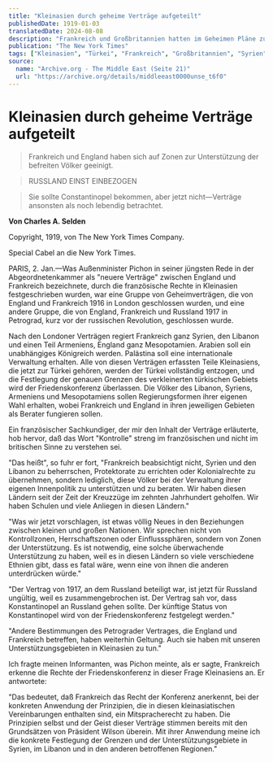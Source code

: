 ```yaml
---
title: "Kleinasien durch geheime Verträge aufgeteilt"
publishedDate: 1919-01-03
translatedDate: 2024-08-08
description: "Frankreich und Großbritannien hatten im Geheimen Pläne zur Aufteilung Kleinasiens nach dem Krieg geschmiedet. Syrien, Libanon und Teile Armeniens fielen unter französischen Einfluss, während Mesopotamien unter britische Kontrolle geriet. Beide Länder betonten, lediglich unterstützen und beraten zu wollen, jedoch keine Kolonien zu errichten. Russland, zuvor ebenfalls beteiligt, war aufgrund der Revolution ausgeschieden. Die endgültigen Grenzen und Verwaltungsstrukturen sollten auf einer Friedenskonferenz festgelegt werden. Die Franzosen betonten die Übereinstimmung ihrer Pläne mit Wilsons Selbstbestimmungsgedanken."
publication: "The New York Times"
tags: ["Kleinasien", "Türkei", "Frankreich", "Großbritannien", "Syrien", "Libanon", "Armenien", "Mesopotamien", "Russland", "ErsterWeltkrieg", "Geheimverträge", "Kolonialismus", "NaherOsten", "Geopolitik", "WilsonPrinzipien", "Friedenskonferenz"]
source:
  name: "Archive.org - The Middle East (Seite 21)"
  url: "https://archive.org/details/middleeast0000unse_t6f0"
---
```


# Kleinasien durch geheime Verträge aufgeteilt

> Frankreich und England haben sich auf Zonen zur Unterstützung der befreiten Völker geeinigt.

> RUSSLAND EINST EINBEZOGEN

> Sie sollte Constantinopel bekommen, aber jetzt nicht—Verträge ansonsten als noch lebendig betrachtet.

**Von Charles A. Selden**

Copyright, 1919, von The New York Times Company.

Special Cabel an die New York Times.

PARIS, 2. Jan.—Was Außenminister Pichon in seiner jüngsten Rede in der Abgeordnetenkammer als "neuere Verträge" zwischen England und Frankreich bezeichnete, durch die französische Rechte in Kleinasien festgeschrieben wurden, war eine Gruppe von Geheimverträgen, die von England und Frankreich 1916 in London geschlossen wurden, und eine andere Gruppe, die von England, Frankreich und Russland 1917 in Petrograd, kurz vor der russischen Revolution, geschlossen wurde.

Nach den Londoner Verträgen regiert Frankreich ganz Syrien, den Libanon und einen Teil Armeniens, England ganz Mesopotamien. Arabien soll ein unabhängiges Königreich werden. Palästina soll eine internationale Verwaltung erhalten. Alle von diesen Verträgen erfassten Teile Kleinasiens, die jetzt zur Türkei gehören, werden der Türkei vollständig entzogen, und die Festlegung der genauen Grenzen des verkleinerten türkischen Gebiets wird der Friedenskonferenz überlassen. Die Völker des Libanon, Syriens, Armeniens und Mesopotamiens sollen Regierungsformen ihrer eigenen Wahl erhalten, wobei Frankreich und England in ihren jeweiligen Gebieten als Berater fungieren sollen.

Ein französischer Sachkundiger, der mir den Inhalt der Verträge erläuterte, hob hervor, daß das Wort "Kontrolle" streng im französischen und nicht im britischen Sinne zu verstehen sei.

"Das heißt", so fuhr er fort, "Frankreich beabsichtigt nicht, Syrien und den Libanon zu beherrschen, Protektorate zu errichten oder Kolonialrechte zu übernehmen, sondern lediglich, diese Völker bei der Verwaltung ihrer eigenen Innenpolitik zu unterstützen und zu beraten. Wir haben diesen Ländern seit der Zeit der Kreuzzüge im zehnten Jahrhundert geholfen. Wir haben Schulen und viele Anliegen in diesen Ländern."

"Was wir jetzt vorschlagen, ist etwas völlig Neues in den Beziehungen zwischen kleinen und großen Nationen. Wir sprechen nicht von Kontrollzonen, Herrschaftszonen oder Einflusssphären, sondern von Zonen der Unterstützung. Es ist notwendig, eine solche überwachende Unterstützung zu haben, weil es in diesen Ländern so viele verschiedene Ethnien gibt, dass es fatal wäre, wenn eine von ihnen die anderen unterdrücken würde."

"Der Vertrag von 1917, an dem Russland beteiligt war, ist jetzt für Russland ungültig, weil es zusammengebrochen ist. Der Vertrag sah vor, dass Konstantinopel an Russland gehen sollte. Der künftige Status von Konstantinopel wird von der Friedenskonferenz festgelegt werden."

"Andere Bestimmungen des Petrograder Vertrages, die England und Frankreich betreffen, haben weiterhin Geltung. Auch sie haben mit unseren Unterstützungsgebieten in Kleinasien zu tun."

Ich fragte meinen Informanten, was Pichon meinte, als er sagte, Frankreich erkenne die Rechte der Friedenskonferenz in dieser Frage Kleinasiens an. Er antwortete:

"Das bedeutet, daß Frankreich das Recht der Konferenz anerkennt, bei der konkreten Anwendung der Prinzipien, die in diesen kleinasiatischen Vereinbarungen enthalten sind, ein Mitspracherecht zu haben. Die Prinzipien selbst und der Geist dieser Verträge stimmen bereits mit den Grundsätzen von Präsident Wilson überein. Mit ihrer Anwendung meine ich die konkrete Festlegung der Grenzen und der Unterstützungsgebiete in Syrien, im Libanon und in den anderen betroffenen Regionen."
